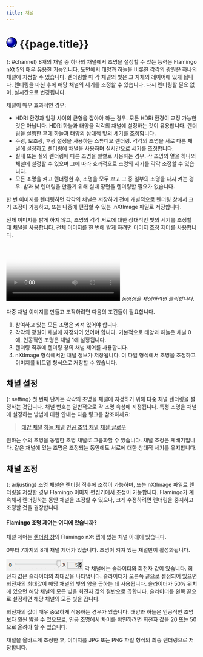```yaml
---
title: 채널
---
```


# ![images/render.svg](images/render.svg) {{page.title}}
{: #channel}
8개의 채널 중 하나의 채널에서 조명을 설정할 수 있는 능력은 Flamingo nXt 5의 매우 유용한 기능입니다. 도면에서 태양과 하늘을 비롯한 각각의 광원은 하나의 채널에 지정할 수 있습니다. 렌더링할 때 각 채널의 빛은 그 자체의 레이어에 있게 됩니다. 렌더링을 마친 후에 해당 채널의 세기를 조정할 수 있습니다. 다시 렌더링할 필요 없이, 실시간으로 변경됩니다.  

채널이 매우 효과적인 경우:

* HDRI 환경과 일광 사이의 균형을 잡아야 하는 경우. 모든 HDRi 환경이 교정 가능한 것은 아닙니다. HDRi 하늘과 태양을 각각의 채널에 설정하는 것이 유용합니다. 렌더링을 실행한 후에 하늘과 태양의 상대적 빛의 세기를 조정합니다.
* 주광, 보조광, 후광 설정을 사용하는 스튜디오 렌더링. 각각의 조명을 서로 다른 채널에 설정하고 렌더링에 채널을 사용하며 실시간으로 세기를 조정합니다.
* 실내 또는 실외 렌더링에 다른 조명을 일렬로 사용하는 경우. 각 조명의 열을 하나의 채널에 설정할 수 있으며 그에 따라 효과적으로 조명의 세기를 각각 조정할 수 있습니다.
* 모든 조명을 켜고 렌더링한 후, 조명을 모두 끄고 그 중 일부의 조명을 다시 켜는 경우. 밤과 낮 렌더링을 만들기 위해 실내 장면을 렌더링할 필요가 없습니다.

한 번 이미지를 렌더링하면 각각의 채널은 저장하기 전에 개별적으로 렌더링 창에서 크기 조정이 가능하고, 또는 나중에 편집할 수 있는 .nXtImage 파일로 저장합니다.

전체 이미지를 밝게 하지 않고, 조명의 각각 서로에 대한 상대적인 빛의 세기를 조정할 때 채널을 사용합니다. 전체 이미지를 한 번에 밝게 하려면 이미지 조정 제어를 사용합니다.

<video id="channelsvideo" src="images/flamingo-lights-onoff.mp4" poster="images/flamingo-lights-onoff.jpg" controls preload></video>
*동영상을 재생하려면 클릭합니다.*

다중 채널 이미지를 만들고 조작하려면 다음의 조건들이 필요합니다.

 1. 참여하고 있는 모든 조명은 켜져 있어야 합니다.
 2. 각각의 광원이 채널에 지정되어 있어야 합니다. 기본적으로 태양과 하늘은 채널 0에, 인공적인 조명은 채널 1에 설정됩니다.
 3. 렌더링 직후에 렌더링 창의 채널 제어를 사용합니다.
 3. nXtImage 형식에서만 채널 정보가 저장됩니다. 이 파일 형식에서 조명을 조정하고 이미지를 비트맵 형식으로 저장할 수 있습니다.

## 채널 설정
{: setting}
첫 번째 단계는 각각의 조명을 채널에 지정하기 위해 다중 채널 렌더링을 설정하는 것입니다. 채널 번호는 일반적으로 각 조명 속성에 지정됩니다. 특정 조명을 채널에 설정하는 방법에 대한 안내는 다음 링크를 참조하세요:

>[태양 채널](sun-and-sky-tabs.html#sun-channel)
>[하늘 채널](sun-and-sky-tabs.html#sky-channel)
>[인공 조명 채널](lights-tab.html#channel)
>[재질 글로우](documentproperties-flamingo.html#channel)

원하는 수의 조명을 동일한 조명 채널로 그룹화할 수 있습니다. 채널 조정은 체배기입니다. 같은 채널에 있는 조명은 조정되는 동안에도 서로에 대한 상대적 세기를 유지합니다.

## 채널 조정
{: adjusting}
조명 채널은 렌더링 직후에 조정이 가능하며, 또는 nXtImage 파일로 렌더링을 저장한 경우 Flamingo 이미지 편집기에서 조정이 가능합니다. Flamingo가 계속해서 렌더링하는 동안 채널을 조정할 수 있으나, 크게 수정하려면 렌더링을 중지하고 조정할 것을 권장합니다.

#### Flamingo 조명 제어는 어디에 있습니까?
채널 제어는 [렌더링 창](render-window.html)의 Flamingo nXt 탭에 있는 채널 아래에 있습니다.

0부터 7까지의 8개 채널 제어가 있습니다. 조명이 켜져 있는 채널만이 활성화됩니다.

![images/channel-slider.png](images/channel-slider.png)
각 채널에는 슬라이더와 회전자 값이 있습니다. 회전자 값은 슬라이더의 최대값을 나타냅니다. 슬라이더가 오른쪽 끝으로 설정되어 있으면 회전자의 최대값이 해당 채널의 빛의 양을 곱하는 데 사용됩니다. 슬라이더가 50% 위치에 있으면 해당 채널의 모든 빛을 회전자 값의 절반으로 곱합니다. 슬라이더를 왼쪽 끝으로 설정하면 해당 채널의 모든 빛을 끕니다.

회전자의 값이 매우 중요하게 작용하는 경우가 있습니다. 태양과 하늘은 인공적인 조명보다 훨씬 밝을 수 있으므로, 인공 조명에서 차이를 확인하려면 회전자 값을 20 또는 50으로 올려야 할 수 있습니다.

채널을 올바르게 조정한 후, 이미지를 JPG 또는 PNG 파일 형식의 최종 렌더링으로 저장합니다.
